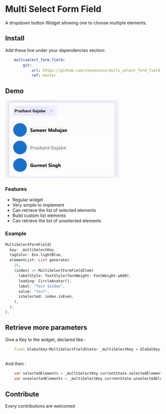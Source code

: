 # Multi Select Form Field

A dropdown button Widget allowing one to choose multiple elements.

## Install

Add these line under your dependencies section:

```yaml
    multiselect_form_field:
        git:
            url: https://github.com/stevenosse/multi_select_form_field.git
            ref: master
```

## Demo

![alt text](./demo.gif "Demo gif")

### Features
- Regular widget
- Very simple to implement
- Can retrieve the list of selected elements
- Build custom list elements
- Can retrieve the list of unselected elements

### Example

```dart
MultiSelectFormField(
  key: _multiSelectKey,
  tagColor: Env.lightBlue,
  elementList: List.generate(
    15,
    (index) => MultiSelectFormFieldItem(
      labelStyle: TextStyle(fontWeight: FontWeight.w600),
      leading: CircleAvatar(),
      label: "Test $index",
      value: "test",
      isSelected: index.isEven,
    ),
  ),
),
```


## Retrieve more parameters

Give a Key to the widget, declared like : 
```dart
    final GlobalKey<MultiSelectFieldState> _multiSelectKey = GlobalKey();`
    
```

And then : 
```dart
    var selectedElements = _multiSelectKey.currentState.selectedElements; // Retrieve all the selected elements
    var unselectedElements = _multiSelectKey.currentState.unselectedElements; // Retrieve all the unselected elements
```
## Contribute
Every contributions are welcomed